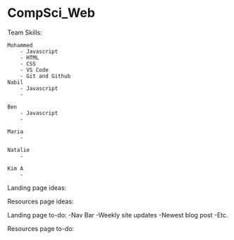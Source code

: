 # CompSci_Web
Team Skills: 

    Mohammed
        - Javascript
        - HTML
        - CSS
        - VS Code 
        - Git and Github 
    Nabil 
        - Javascript 
        - 
    
    Ben
        - Javascript 
        -
         
    Maria 
        - 
    
    Natalie 
        -

    Kim A
        - 


Landing page ideas: 



Resources page ideas: 





Landing page to-do: 
    -Nav Bar
    -Weekly site updates
    -Newest blog post
    -Etc.  

Resources page to-do: 
